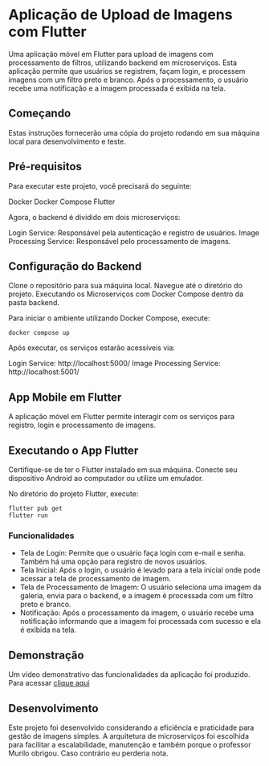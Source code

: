 # Aplicação de Upload de Imagens com Flutter
Uma aplicação móvel em Flutter para upload de imagens com processamento de filtros, utilizando backend em microserviços. Esta aplicação permite que usuários se registrem, façam login, e processem imagens com um filtro preto e branco. Após o processamento, o usuário recebe uma notificação e a imagem processada é exibida na tela.

## Começando
Estas instruções fornecerão uma cópia do projeto rodando em sua máquina local para desenvolvimento e teste.

## Pré-requisitos
Para executar este projeto, você precisará do seguinte:

Docker
Docker Compose
Flutter


Agora, o backend é dividido em dois microserviços:

Login Service: Responsável pela autenticação e registro de usuários.
Image Processing Service: Responsável pelo processamento de imagens.


## Configuração do Backend
Clone o repositório para sua máquina local.
Navegue até o diretório do projeto.
Executando os Microserviços com Docker Compose dentro da pasta backend.

Para iniciar o ambiente utilizando Docker Compose, execute:

```
docker compose up
```

Após executar, os serviços estarão acessíveis via:

Login Service: http://localhost:5000/
Image Processing Service: http://localhost:5001/

## App Mobile em Flutter
A aplicação móvel em Flutter permite interagir com os serviços para registro, login e processamento de imagens.

## Executando o App Flutter
Certifique-se de ter o Flutter instalado em sua máquina.
Conecte seu dispositivo Android ao computador ou utilize um emulador.

No diretório do projeto Flutter, execute:

```
flutter pub get
flutter run
```

### Funcionalidades
- Tela de Login: Permite que o usuário faça login com e-mail e senha. Também há uma opção para registro de novos usuários.
- Tela Inicial: Após o login, o usuário é levado para a tela inicial onde pode acessar a tela de processamento de imagem.
- Tela de Processamento de Imagem: O usuário seleciona uma imagem da galeria, envia para o backend, e a imagem é processada com um filtro preto e branco.
- Notificação: Após o processamento da imagem, o usuário recebe uma notificação informando que a imagem foi processada com sucesso e ela é exibida na tela.

## Demonstração
Um vídeo demonstrativo das funcionalidades da aplicação foi produzido. Para acessar [clique aqui](https://drive.google.com/file/d/1UWcIQCX6PvDsi4fTxH3IdSZrM9Wcwjb3/view?usp=sharing)

## Desenvolvimento
Este projeto foi desenvolvido considerando a eficiência e praticidade para gestão de imagens simples. A arquitetura de microserviços foi escolhida para facilitar a escalabilidade, manutenção e também porque o professor Murilo obrigou. Caso contrário eu perderia nota.
